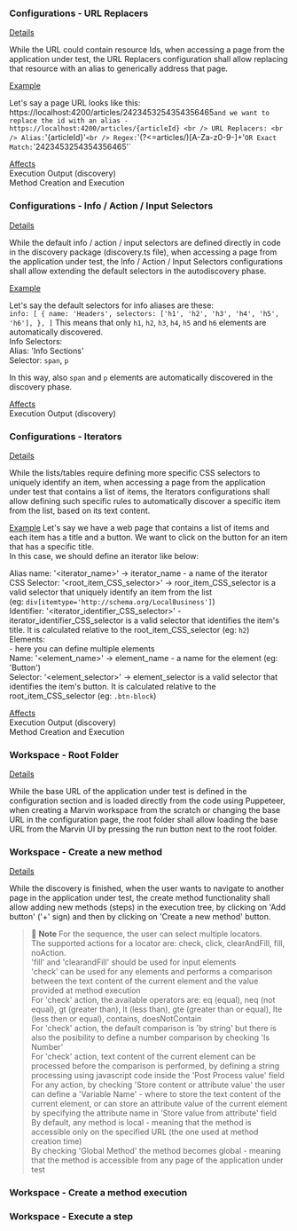 ### Configurations - URL Replacers

<ins>Details</ins>

While the URL could contain resource Ids, when accessing a page from the application under test, the URL Replacers configuration shall allow replacing that resource with an alias to generically address that page.

<ins>Example</ins>

Let's say a page URL looks like this: https://localhost:4200/articles/2423453254354356465` and we want to replace the id with an alias - https://localhost:4200/articles/{articleId} <br />
URL Replacers: <br />
Alias: `'{articleId}'` <br />
Regex: `'(?<=articles/)[A-Za-z0-9-]+'` OR Exact Match: `'2423453254354356465'` <br />
   
<ins>Affects</ins> <br />
Execution Output (discovery) <br />
Method Creation and Execution <br />

### Configurations - Info / Action / Input Selectors

<ins>Details</ins>

While the default info / action / input selectors are defined directly in code in the discovery package (discovery.ts file), when accessing a page from the application under test, the Info / Action / Input Selectors configurations shall allow extending the default selectors in the autodiscovery phase.

<ins>Example</ins>

Let's say the default selectors for info aliases are these:  
`info: [
    {
      name: 'Headers',
      selectors: ['h1', 'h2', 'h3', 'h4', 'h5', 'h6'],
    },
  ]`
 This means that only `h1`, `h2`, `h3`, `h4`, `h5` and `h6` elements are automatically discovered. <br />
 Info Selectors: <br />
 Alias: 'Info Sections' <br />
 Selector: `span`, `p` <br />
 
 In this way, also `span` and `p` elements are automatically discovered in the discovery phase.
 
 <ins>Affects</ins> <br />
  Execution Output (discovery) <br />
  
  
 ### Configurations - Iterators
 
 <ins>Details</ins>
 
 While the lists/tables require defining more specific CSS selectors to uniquely identify an item, when accessing a page from the application under test that contains a list of items, the Iterators configurations shall allow defining such specific rules to automatically discover a specific item from the list, based on its text content.
 
 <ins>Example</ins>
 Let's say we have a web page that contains a list of items and each item has a title and a button. We want to click on the button for an item that has a specific title. <br />
 In this case, we should define an iterator like below: 
 
 Alias name: '<iterator_name>' -> iterator_name - a name of the iterator <br />
 CSS Selector: '<root_item_CSS_selector>' -> roor_item_CSS_selector is a valid selector that uniquely identify an item from the list <br />
 (eg: `div[itemtype='http://schema.org/LocalBusiness']`) <br />
 Identifier: '<iterator_identifier_CSS_selector>' - iterator_identifier_CSS_selector is a valid selector that identifies the item's title. It is calculated relative to the root_item_CSS_selector (eg: `h2`) <br />
 Elements: <br /> - here you can define multiple elements <br />
    Name: '<element_name>' -> element_name - a name for the element (eg: 'Button') <br />
    Selector: '<element_selector>' -> element_selector is a valid selector that identifies the item's button. It is calculated relative to the root_item_CSS_selector (eg: `.btn-block`) <br />
 
 <ins>Affects</ins> <br />
  Execution Output (discovery) <br />
  Method Creation and Execution <br />
  
  ### Workspace - Root Folder
  
  <ins>Details</ins> <br />
  
  While the base URL of the application under test is defined in the configuration section and is loaded directly from the code using Puppeteer, when creating a Marvin workspace from the scratch or changing the base URL in the configuration page, the root folder shall allow loading the base URL from the Marvin UI by pressing the run button next to the root folder.  
  
  ### Workspace - Create a new method
  
  <ins>Details</ins> <br />
  
  While the discovery is finished, when the user wants to navigate to another page in the application under test, the create method functionality shall allow adding new methods (steps) in the execution tree, by clicking on 'Add button' ('+' sign) and then by clicking on 'Create a new method' button. 
  
  > 🚩 **Note**
  > For the sequence, the user can select multiple locators. <br />
  > The supported actions for a locator are: check, click, clearAndFill, fill, noAction. <br />
  > 'fill' and 'clearandFill' should be used for input elements <br />
  > 'check' can be used for any elements and performs a comparison between the text content of the current element and the value provided at method execution <br />
  > For 'check' action, the available operators are: eq (equal), neq (not equal), gt (greater than), lt (less than), gte (greater than or equal), lte (less then or equal), contains, doesNotContain <br />
  > For 'check' action, the default comparison is 'by string' but there is also the posibility to define a number comparison by checking 'Is Number' <br />
  > For 'check' action, text content of the current element can be processed before the comparison is performed, by defining a string processing using javascript code inside the 'Post Process value' field <br />
  > For any action, by checking 'Store content or attribute value' the user can define a 'Variable Name' - where to store the text content of the current element, or can store an attribute value of the current element by specifying the attribute name in 'Store value from attribute' field <br />
  > By default, any method is local - meaning that the method is accessible only on the specified URL (the one used at method creation time) <br />
  > By checking 'Global Method' the method becomes global - meaning that the method is accessible from any page of the application under test <br />


  ### Workspace - Create a method execution
  
  
  ### Workspace - Execute a step
  
  
  
  
  
  
  
  
  
  
  
  
  
  
 


 
  
  





























